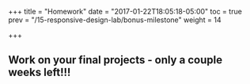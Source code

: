 +++
title = "Homework"
date = "2017-01-22T18:05:18-05:00"
toc = true
prev = "/15-responsive-design-lab/bonus-milestone"
weight = 14

+++

## Work on your final projects - only a couple weeks left!!!
